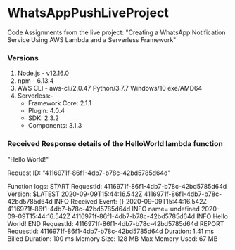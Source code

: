 # WhatsAppPushLiveProject
Code Assignments from the live project: "Creating a WhatsApp Notification Service Using AWS Lambda and a Serverless Framework"

### Versions
<ol>
<li>Node.js - v12.16.0</li>
<li>npm - 6.13.4</li>
<li>AWS CLI - aws-cli/2.0.47 Python/3.7.7 Windows/10 exe/AMD64</li>
<li>Serverless:- 
	<ul>
    <li>Framework Core: 2.1.1</li>
	<li>Plugin: 4.0.4</li>
	<li>SDK: 2.3.2</li>
	<li>Components: 3.1.3</li>
    </ul>
</li>
</ol>

### Received Response details of the HelloWorld lambda function
"Hello World!"

Request ID:
"4116971f-86f1-4db7-b78c-42bd5785d64d"

Function logs:
START RequestId: 4116971f-86f1-4db7-b78c-42bd5785d64d Version: $LATEST
2020-09-09T15:44:16.542Z	4116971f-86f1-4db7-b78c-42bd5785d64d	INFO	Received Event:  {}
2020-09-09T15:44:16.542Z	4116971f-86f1-4db7-b78c-42bd5785d64d	INFO	name= undefined
2020-09-09T15:44:16.542Z	4116971f-86f1-4db7-b78c-42bd5785d64d	INFO	Hello World!
END RequestId: 4116971f-86f1-4db7-b78c-42bd5785d64d
REPORT RequestId: 4116971f-86f1-4db7-b78c-42bd5785d64d	Duration: 1.41 ms	Billed Duration: 100 ms	Memory Size: 128 MB	Max Memory Used: 67 MB
